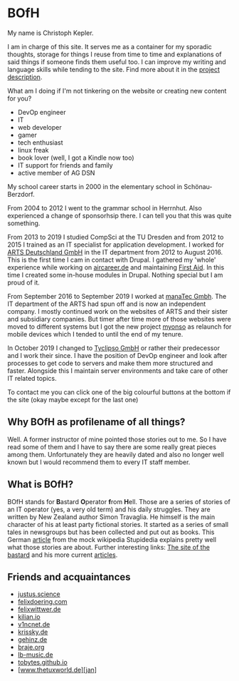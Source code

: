 # BOfH

My name is Christoph Kepler.

I am in charge of this site.
It serves me as a container for my sporadic thoughts, storage for things I reuse from time to time and explanations of said things if someone finds them useful too.
I can improve my writing and language skills while tending to the site.
Find more about it in the [project description][project].

What am I doing if I'm not tinkering on the website or creating new content for you?

- DevOp engineer
- IT
- web developer
- gamer
- tech enthusiast
- linux freak
- book lover (well, I got a Kindle now too)
- IT support for friends and family
- active member of AG DSN

My school career starts in 2000 in the elementary school in Schönau-Berzdorf.

From 2004 to 2012 I went to the grammar school in Herrnhut.
Also experienced a change of sponsorhsip there.
I can tell you that this was quite something.

From 2013 to 2019 I studied CompSci at the TU Dresden and from 2012 to 2015 I trained as an IT specialist for application development.
I worked for [ARTS Deutschland GmbH][arts] in the IT department from 2012 to August 2016.
This is the first time I cam in contact with Drupal.
I gathered my 'whole' experience while working on [aircareer.de][aircareer] and maintaining [First Aid][first-aid].
In this time I created some in-house modules in Drupal.
Nothing special but I am proud of it.

From September 2016 to September 2019 I worked at [manaTec Gmbh][manatec].
The IT department of the ARTS had spun off and is now an independent company.
I mostly continued work on the websites of ARTS and their sister and subsidiary companies.
But timer after time more of those websites were moved to different systems but I got the new project [myonso][myonso] as relaunch for mobile devices which I tended to until the end of my tenure.

In October 2019 I changed to [Tyclipso GmbH][tyclipso] or rather their predecessor and I work their since.
I have the position of DevOp engineer and look after processes to get code to servers and make them more structured and faster.
Alongside this I maintain server environments and take care of other IT related topics.

To contact me you can click one of the big colourful buttons at the bottom if the site
(okay maybe except for the last one)

[project]: /projects/kepler-international
[arts]: https://www.arts.aero/
[aircareer]: https://web.archive.org/web/20160131184030/https://www.aircareer.de/
[first-aid]: https://www.firstaid.eu/
[manatec]: https://www.manatec.de/
[myonso]: https://
[tyclipso]: https://tyclipso.net/

## Why BOfH as profilename of all things?

Well.
A former instructor of mine pointed those stories out to me.
So I have read some of them and I have to say there are some really great pieces among them.
Unfortunately they are heavily dated and also no longer well known but I would recommend them to every IT staff member.

## What is BOfH?

BOfH stands for **B**astard **O**perator **f**rom **H**ell.
Those are a series of stories of an IT operator (yes, a very old term) and his daily struggles.
They are written by New Zealand author Simon Travaglia.
He himself is the main character of his at least party fictional stories.
It started as a series of small tales in newsgroups but has been collected and put out as books.
This German [article][stup] from the mock wikipedia Stupidedia explains pretty well what those stories are about.
Further interesting links:
[The site of the bastard][bofh] and his more current [articles][register].

[stup]: http://www.stupidedia.org/stupi/Bastard_Operator_from_Hell
[bofh]: http://bofh.ntk.net/BOFH/
[register]: http://www.theregister.co.uk/odds/bofh/

## Friends and acquaintances

- [justus.science][justus]
- [felixdoering.com][felix]
- [felixwittwer.de][unbedenklichkeitserklaerung]
- [kilian.io][kilian]
- [v1ncnet.de][vincent]
- [krissky.de][Kristian]
- [gehinz.de][gerrit]
- [braje.org][jan-lukas]
- [lb-music.de][leon]
- [tobytes.github.io][tobi]
- [www.thetuxworld.de][jan]

[justus]: https://justus.science
[felix]: https://felixdoering.com
[unbedenklichkeitserklaerung]: https://dummyco.de/
[kilian]: https://kilian.io
[vincent]: https://v1ncnet.de
[kristian]: https://krissky.de
[gerrit]: https://gehinz.de
[jan-lukas]: https://braje.org
[leon]: https://www.leonbraje.de/
[tobi]: https://tobytes.github.io
[jan]: https://www.thetuxworld.de
